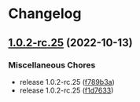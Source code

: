 # Changelog

## [1.0.2-rc.25](https://github.com/bowentan/test-workflow/compare/v1.0.2-rc.24...v1.0.2-rc.25) (2022-10-13)


### Miscellaneous Chores

* release 1.0.2-rc.25 ([f789b3a](https://github.com/bowentan/test-workflow/commit/f789b3a41d081fa160db22dc0fca752fa99dedcc))
* release 1.0.2-rc.25 ([f1d7633](https://github.com/bowentan/test-workflow/commit/f1d7633a9c737a61bf2847b87d2b1fa564ec770c))
